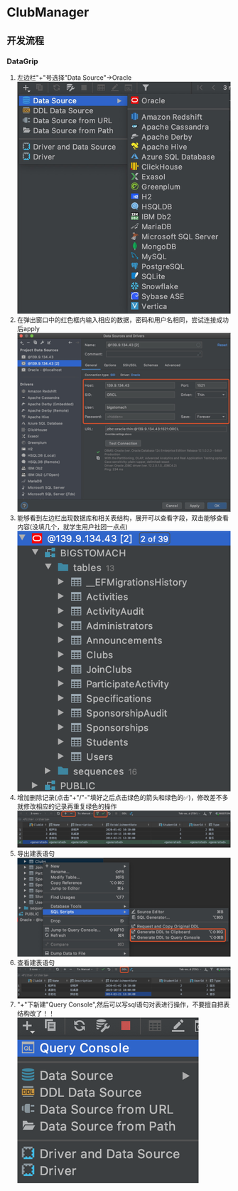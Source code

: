 # ClubManager
## 开发流程
### DataGrip
1. 左边栏"+"号选择"Data Source"->Oracle  
![](docs/选择数据库.png)
2. 在弹出窗口中的红色框内输入相应的数据，密码和用户名相同，尝试连接成功后apply  
![](docs/连接数据库.png)
3. 能够看到左边栏出现数据库和相关表结构，展开可以查看字段，双击能够查看内容(没填几个，就学生用户社团一点点)  
![](docs/左边栏.png)
4. 增加删除记录(点击"+"/"-"填好之后点击绿色的箭头和绿色的✅)，修改差不多就修改相应的记录再重复绿色的操作  
![](docs/增加删除记录.png)
5. 导出建表语句  
![](docs/查看ddl.png)
6. 查看建表语句  
![](docs/真查看.png) 
7. "+"下新建"Query Console",然后可以写sql语句对表进行操作，不要擅自把表结构改了！！  
![](docs/新建queryconsole.png)